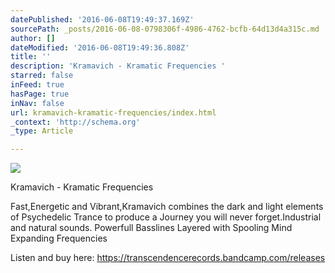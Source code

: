```yaml
---
datePublished: '2016-06-08T19:49:37.169Z'
sourcePath: _posts/2016-06-08-0798306f-4986-4762-bcfb-64d13d4a315c.md
author: []
dateModified: '2016-06-08T19:49:36.808Z'
title: ''
description: 'Kramavich - Kramatic Frequencies '
starred: false
inFeed: true
hasPage: true
inNav: false
url: kramavich-kramatic-frequencies/index.html
_context: 'http://schema.org'
_type: Article

---
```

![](https://the-grid-user-content.s3-us-west-2.amazonaws.com/3e9120d3-7b2a-4b92-8bca-dae8382c1cc7.jpg)

Kramavich - Kramatic Frequencies 

Fast,Energetic and Vibrant,Kramavich combines the dark and light elements of Psychedelic Trance to produce a Journey you will never forget.Industrial and natural sounds. Powerfull Basslines Layered with Spooling Mind Expanding Frequencies

Listen and buy here: https://transcendencerecords.bandcamp.com/releases